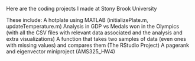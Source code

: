Here are the coding projects I made at Stony Brook University

These include:
  A hotplate using MATLAB (initializePlate.m, updateTemperature.m)
  Analysis in GDP vs Medals won in the Olympics (with all the CSV files with relevant data associated and the analysis and extra visualizations)
  A function that takes two samples of data (even ones with missing values) and compares them (The RStudio Project)
  A pagerank and eigenvector miniproject (AMS325_HW4)
